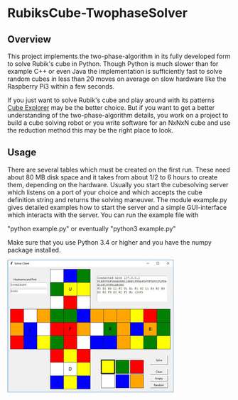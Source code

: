 # RubiksCube-TwophaseSolver
## Overview 
This project implements the two-phase-algorithm in its fully developed form to solve Rubik's cube in Python. Though Python is much slower than for example C++ or even Java the implementation is sufficiently fast to solve random cubes in less than 20 moves on average on slow hardware like the Raspberry Pi3 within a few seconds.

If you just want to solve Rubik's cube and play around with its patterns [Cube Explorer](http://kociemba.org/cube.htm) may be the better choice. But if you want to get a better understanding of the two-phase-algorithm details, you work on a project to build a cube solving robot or you write software for an NxNxN cube and use the reduction method this may be the right place to look.

## Usage
There are several tables which must be created on the first run. These need about 80 MB disk space and it takes from about 1/2 to 6 hours to create them, depending on the hardware. Usually you start the cubesolving server which listens on a port of your choice and which accepts the cube definition string and returns the solving maneuver. The module example.py gives detailed examples how to start the server and a simple GUI-interface which interacts with the server. You can run the example file with

"python example.py" or eventually "python3 example.py"

Make sure that you use Python 3.4 or higher and you have the numpy package installed. 

![](gui_client.jpg "")
